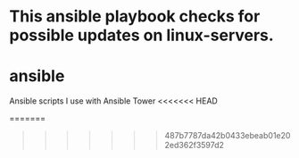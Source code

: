 This ansible playbook checks for possible updates on linux-servers.
=======
# ansible
Ansible scripts I use with Ansible Tower
<<<<<<< HEAD

=======
>>>>>>> 487b7787da42b0433ebeab01e202ed362f3597d2
